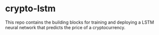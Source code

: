 # crypto-lstm

This repo contains the building blocks for training and deploying a LSTM neural network that predicts the price of a cryptocurrency. 